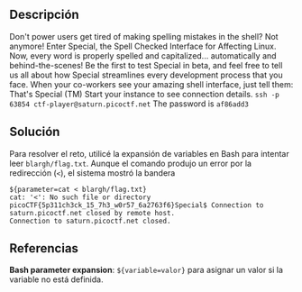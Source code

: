 ## Descripción
Don't power users get tired of making spelling mistakes in the shell? Not anymore! Enter Special, the Spell Checked Interface for Affecting Linux. Now, every word is properly spelled and capitalized... automatically and behind-the-scenes! Be the first to test Special in beta, and feel free to tell us all about how Special streamlines every development process that you face. When your co-workers see your amazing shell interface, just tell them: That's Special (TM) Start your instance to see connection details. `ssh -p 63854 ctf-player@saturn.picoctf.net` The password is `af86add3`
## Solución
Para resolver el reto, utilicé la expansión de variables en Bash para intentar leer `blargh/flag.txt`. Aunque el comando produjo un error por la redirección (`<`), el sistema mostró la bandera
```Special$ ${parameter=cat < blargh/flag.txt}
${parameter=cat < blargh/flag.txt} 
cat: '<': No such file or directory
picoCTF{5p311ch3ck_15_7h3_w0r57_6a2763f6}Special$ Connection to saturn.picoctf.net closed by remote host.
Connection to saturn.picoctf.net closed.

```

## Referencias
**Bash parameter expansion**: `${variable=valor}` para asignar un valor si la variable no está definida.
